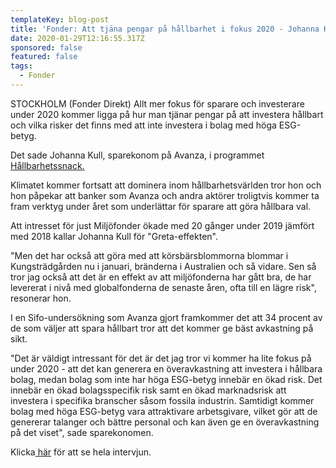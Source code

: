 ```yaml
---
templateKey: blog-post
title: 'Fonder: Att tjäna pengar på hållbarhet i fokus 2020 - Johanna Kull'
date: 2020-01-29T12:16:55.317Z
sponsored: false
featured: false
tags:
  - Fonder
---
```

STOCKHOLM (Fonder Direkt) Allt mer fokus för sparare och investerare under 2020 kommer ligga på hur man tjänar pengar på att investera hållbart och vilka risker det finns med att inte investera i bolag med höga ESG-betyg.

Det sade Johanna Kull, sparekonom på Avanza, i programmet [Hållbarhetssnack.](https://youtu.be/2fy8HNfSn1k)

Klimatet kommer fortsatt att dominera inom hållbarhetsvärlden tror hon och hon påpekar att banker som Avanza och andra aktörer troligtvis kommer ta fram verktyg under året som underlättar för sparare att göra hållbara val.

Att intresset för just Miljöfonder ökade med 20 gånger under 2019 jämfört med 2018 kallar Johanna Kull för "Greta-effekten".

"Men det har också att göra med att körsbärsblommorna blommar i Kungsträdgården nu i januari, bränderna i Australien och så vidare. Sen så tror jag också att det är en effekt av att miljöfonderna har gått bra, de har levererat i nivå med globalfonderna de senaste åren, ofta till en lägre risk", resonerar hon.

I en Sifo-undersökning som Avanza gjort framkommer det att 34 procent av de som väljer att spara hållbart tror att det kommer ge bäst avkastning på sikt.

"Det är väldigt intressant för det är det jag tror vi kommer ha lite fokus på under 2020 - att det kan generera en överavkastning att investera i hållbara bolag, medan bolag som inte har höga ESG-betyg innebär en ökad risk. Det innebär en ökad bolagsspecifik risk samt en ökad marknadsrisk att investera i specifika branscher såsom fossila industrin. Samtidigt kommer bolag med höga ESG-betyg vara attraktivare arbetsgivare, vilket gör att de genererar talanger och bättre personal och kan även ge en överavkastning på det viset", sade sparekonomen.

Klicka[ här](https://youtu.be/2fy8HNfSn1k) för att se hela intervjun.
